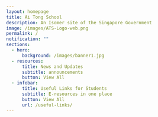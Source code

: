 ```yaml
---
layout: homepage
title: Ai Tong School
description: An Isomer site of the Singapore Government
image: /images/ATS-Logo-web.png
permalink: /
notification: ""
sections:
  - hero:
      background: /images/banner1.jpg
  - resources:
      title: News and Updates
      subtitle: announcements
      button: View All
  - infobar:
      title: Useful Links for Students
      subtitle: E-resources in one place
      button: View All
      url: /useful-links/
---
```


